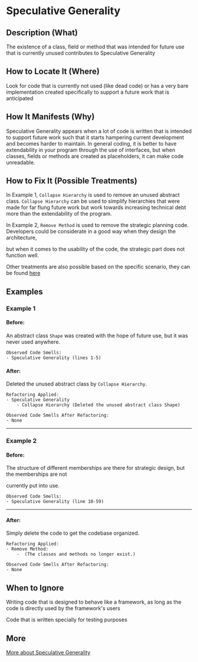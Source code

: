 # Speculative Generality

## Description (What)

The existence of a class, field or method that was intended for future use that is currently unused contributes to Speculative Generality

## How to Locate It (Where)

Look for code that is currently not used (like dead code) or has a very bare implementation created specifically to support a future work that is anticipated

## How It Manifests (Why)

Speculative Generality appears when a lot of code is written that is intended to support future work such that it starts hampering current development and becomes harder to maintain. In general coding, it is better to have extendability in your program through the use of interfaces, but when classes, fields or methods are created as placeholders, it can make code unreadable.

## How to Fix It (Possible Treatments)

In Example 1, `Collapse Hierarchy` is used to remove an unused abstract class. `Collapse Hierarchy` can be used to simplify hierarchies that were made for far flung future work but work towards increasing technical debt more than the extendability of the program.

In Example 2, `Remove Method` is used to remove the strategic planning code. Developers could be considerate in a good way when they design the architecture,

but when it comes to the usability of the code, the strategic part does not function well. 

Other treatments are also possible based on the specific scenario, they can be found [here](https://refactoring.guru/smells/speculative-generality#:~:text=Treatment)

## Examples

### Example 1

#### Before:

An abstract class `Shape` was created with the hope of future use, but it was never used anywhere.

```
Observed Code Smells:
- Speculative Generality (lines 1-5)
```

#### After:

Deleted the unused abstract class by `Collapse Hierarchy`.

```
Refactoring Applied:
- Speculative Generality
    - Collapse Hierarchy (Deleted the unused abstract class Shape)
```

```
Observed Code Smells After Refactoring:
- None
```

---

### Example 2

#### Before:

The structure of different memberships are there for strategic design, but the memberships are not

currently put into use.

```
Observed Code Smells:
- Speculative Generality (line 10-59)
```

---

#### After:

Simply delete the code to get the codebase organized.

```
Refactoring Applied:
- Remove Method:
    -  (The classes and methods no longer exist.)
```

```
Observed Code Smells After Refactoring:
- None
```

## When to Ignore

Writing code that is designed to behave like a framework, as long as the code is directly used by the framework's users

Code that is written specially for testing purposes

## More

[More about Speculative Generality](https://refactoring.guru/smells/speculative-generality)
